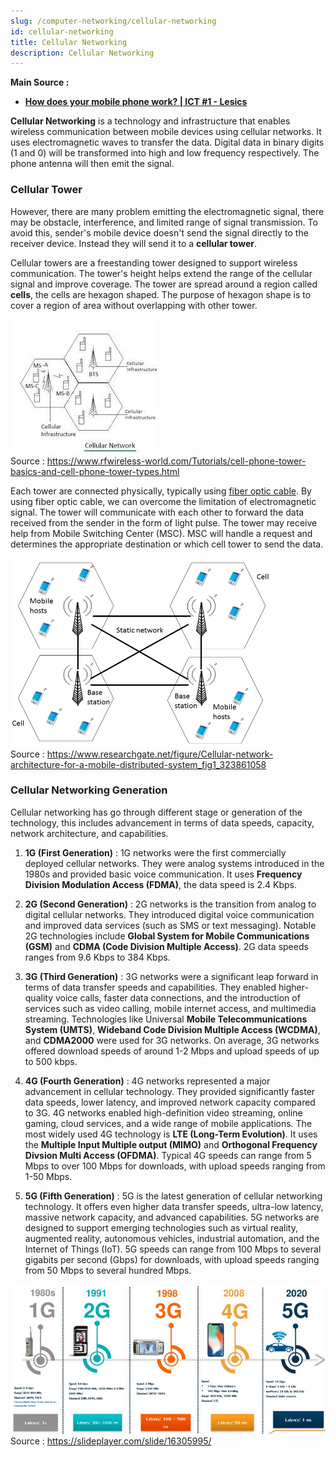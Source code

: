 ```yaml
---
slug: /computer-networking/cellular-networking
id: cellular-networking
title: Cellular Networking
description: Cellular Networking
---
```


**Main Source :**

- **[How does your mobile phone work? | ICT #1 - Lesics](https://youtu.be/1JZG9x_VOwA?si=FYo3p5nqdAnIhNF0)**

**Cellular Networking** is a technology and infrastructure that enables wireless communication between mobile devices using cellular networks. It uses electromagnetic waves to transfer the data. Digital data in binary digits (1 and 0) will be transformed into high and low frequency respectively. The phone antenna will then emit the signal.

### Cellular Tower

However, there are many problem emitting the electromagnetic signal, there may be obstacle, interference, and limited range of signal transmission. To avoid this, sender's mobile device doesn't send the signal directly to the receiver device. Instead they will send it to a **cellular tower**.

Cellular towers are a freestanding tower designed to support wireless communication. The tower's height helps extend the range of the cellular signal and improve coverage. The tower are spread around a region called **cells**, the cells are hexagon shaped. The purpose of hexagon shape is to cover a region of area without overlapping with other tower.

![Hexagon shaped area in cell tower](./hexagon-cell.jpeg)  
Source : https://www.rfwireless-world.com/Tutorials/cell-phone-tower-basics-and-cell-phone-tower-types.html

Each tower are connected physically, typically using [fiber optic cable](/digital-signal-processing/signal-transmission-medium#guided-transmission). By using fiber optic cable, we can overcome the limitation of electromagnetic signal. The tower will communicate with each other to forward the data received from the sender in the form of light pulse. The tower may receive help from Mobile Switching Center (MSC). MSC will handle a request and determines the appropriate destination or which cell tower to send the data.

![Cellular tower communication](./cell-tower-communication.png)  
Source : https://www.researchgate.net/figure/Cellular-network-architecture-for-a-mobile-distributed-system_fig1_323861058

### Cellular Networking Generation

Cellular networking has go through different stage or generation of the technology, this includes advancement in terms of data speeds, capacity, network architecture, and capabilities.

1. **1G (First Generation)** : 1G networks were the first commercially deployed cellular networks. They were analog systems introduced in the 1980s and provided basic voice communication. It uses **Frequency Division Modulation Access (FDMA)**, the data speed is 2.4 Kbps.

2. **2G (Second Generation)** : 2G networks is the transition from analog to digital cellular networks. They introduced digital voice communication and improved data services (such as SMS or text messaging). Notable 2G technologies include **Global System for Mobile Communications (GSM)** and **CDMA (Code Division Multiple Access)**. 2G data speeds ranges from 9.6 Kbps to 384 Kbps.

3. **3G (Third Generation)** : 3G networks were a significant leap forward in terms of data transfer speeds and capabilities. They enabled higher-quality voice calls, faster data connections, and the introduction of services such as video calling, mobile internet access, and multimedia streaming. Technologies like Universal **Mobile Telecommunications System (UMTS)**, **Wideband Code Division Multiple Access (WCDMA)**, and **CDMA2000** were used for 3G networks. On average, 3G networks offered download speeds of around 1-2 Mbps and upload speeds of up to 500 kbps.

4. **4G (Fourth Generation)** : 4G networks represented a major advancement in cellular technology. They provided significantly faster data speeds, lower latency, and improved network capacity compared to 3G. 4G networks enabled high-definition video streaming, online gaming, cloud services, and a wide range of mobile applications. The most widely used 4G technology is **LTE (Long-Term Evolution)**. It uses the **Multiple Input Multiple output (MIMO)** and **Orthogonal Frequency Divsion Multi Access (OFDMA)**. Typical 4G speeds can range from 5 Mbps to over 100 Mbps for downloads, with upload speeds ranging from 1-50 Mbps.

5. **5G (Fifth Generation)** : 5G is the latest generation of cellular networking technology. It offers even higher data transfer speeds, ultra-low latency, massive network capacity, and advanced capabilities. 5G networks are designed to support emerging technologies such as virtual reality, augmented reality, autonomous vehicles, industrial automation, and the Internet of Things (IoT). 5G speeds can range from 100 Mbps to several gigabits per second (Gbps) for downloads, with upload speeds ranging from 50 Mbps to several hundred Mbps.

![Cellular generation comparison](./cellular-generation.png)  
Source : https://slideplayer.com/slide/16305995/
